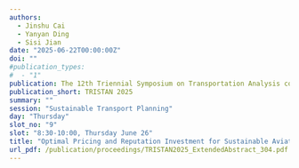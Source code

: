 ```yaml
---
authors:
  - Jinshu Cai
  - Yanyan Ding
  - Sisi Jian
date: "2025-06-22T00:00:00Z"
doi: ""
#publication_types:
#  - "1"
publication: The 12th Triennial Symposium on Transportation Analysis conference
publication_short: TRISTAN 2025
summary: ""
session: "Sustainable Transport Planning"
day: "Thursday"
slot_no: "9"
slot: "8:30-10:00, Thursday June 26"
title: "Optimal Pricing and Reputation Investment for Sustainable Aviation Fuel with Herd Effects and Heterogeneous Customers"
url_pdf: /publication/proceedings/TRISTAN2025_ExtendedAbstract_304.pdf
---
```

